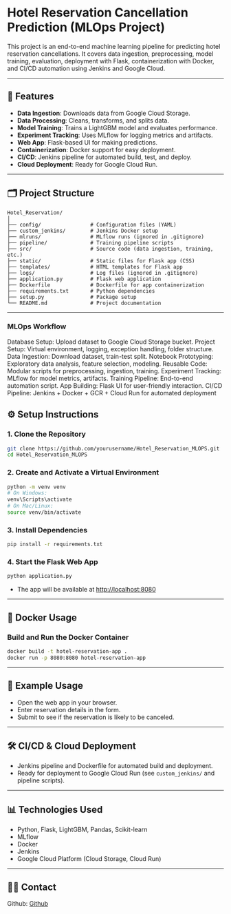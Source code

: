 # Hotel Reservation Cancellation Prediction (MLOps Project)

This project is an end-to-end machine learning pipeline for predicting hotel reservation cancellations. It covers data ingestion, preprocessing, model training, evaluation, deployment with Flask, containerization with Docker, and CI/CD automation using Jenkins and Google Cloud.

---

## 🚀 Features

- **Data Ingestion**: Downloads data from Google Cloud Storage.
- **Data Processing**: Cleans, transforms, and splits data.
- **Model Training**: Trains a LightGBM model and evaluates performance.
- **Experiment Tracking**: Uses MLflow for logging metrics and artifacts.
- **Web App**: Flask-based UI for making predictions.
- **Containerization**: Docker support for easy deployment.
- **CI/CD**: Jenkins pipeline for automated build, test, and deploy.
- **Cloud Deployment**: Ready for Google Cloud Run.

---

## 🗂️ Project Structure

```
Hotel_Reservation/
│
├── config/                # Configuration files (YAML)
├── custom_jenkins/        # Jenkins Docker setup
├── mlruns/                # MLflow runs (ignored in .gitignore)
├── pipeline/              # Training pipeline scripts
├── src/                   # Source code (data ingestion, training, etc.)
├── static/                # Static files for Flask app (CSS)
├── templates/             # HTML templates for Flask app
├── logs/                  # Log files (ignored in .gitignore)
├── application.py         # Flask web application
├── Dockerfile             # Dockerfile for app containerization
├── requirements.txt       # Python dependencies
├── setup.py               # Package setup
└── README.md              # Project documentation
```

---

### MLOps Workflow
Database Setup: Upload dataset to Google Cloud Storage bucket.
Project Setup: Virtual environment, logging, exception handling, folder structure.
Data Ingestion: Download dataset, train-test split.
Notebook Prototyping: Exploratory data analysis, feature selection, modeling.
Reusable Code: Modular scripts for preprocessing, ingestion, training.
Experiment Tracking: MLflow for model metrics, artifacts.
Training Pipeline: End-to-end automation script.
App Building: Flask UI for user-friendly interaction.
CI/CD Pipeline: Jenkins + Docker + GCR + Cloud Run for automated deployment

## ⚙️ Setup Instructions

### 1. Clone the Repository

```bash
git clone https://github.com/yourusername/Hotel_Reservation_MLOPS.git
cd Hotel_Reservation_MLOPS
```

### 2. Create and Activate a Virtual Environment

```bash
python -m venv venv
# On Windows:
venv\Scripts\activate
# On Mac/Linux:
source venv/bin/activate
```

### 3. Install Dependencies

```bash
pip install -r requirements.txt
```


### 4. Start the Flask Web App

```bash
python application.py
```
- The app will be available at [http://localhost:8080](http://localhost:8080)

---

## 🐳 Docker Usage

### Build and Run the Docker Container

```bash
docker build -t hotel-reservation-app .
docker run -p 8080:8080 hotel-reservation-app
```

---

## 🧪 Example Usage

- Open the web app in your browser.
- Enter reservation details in the form.
- Submit to see if the reservation is likely to be canceled.

---

## 🛠️ CI/CD & Cloud Deployment

- Jenkins pipeline and Dockerfile for automated build and deployment.
- Ready for deployment to Google Cloud Run (see `custom_jenkins/` and pipeline scripts).

---

## 📊 Technologies Used

- Python, Flask, LightGBM, Pandas, Scikit-learn
- MLflow
- Docker
- Jenkins
- Google Cloud Platform (Cloud Storage, Cloud Run)

---



## 🙋‍♂️ Contact

Github: [Github](https://github.com/Jibin6713)
